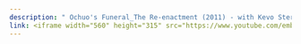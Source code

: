 ```yaml
---
description: " Ochuo's Funeral_The Re-enactment (2011) - with Kevo Stero"
link: <iframe width="560" height="315" src="https://www.youtube.com/embed/e2TOZd7TK0E?si=n1Vt5Llewwz7FAWY" title="YouTube video player" frameborder="0" allow="accelerometer; autoplay; clipboard-write; encrypted-media; gyroscope; picture-in-picture; web-share" referrerpolicy="strict-origin-when-cross-origin" allowfullscreen></iframe>
---
```

